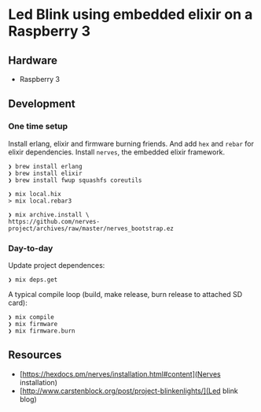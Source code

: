 # Led Blink using embedded elixir on a Raspberry 3

## Hardware

- Raspberry 3

## Development

### One time setup

Install erlang, elixir and firmware burning friends. And add `hex` and
`rebar` for elixir dependencies. Install `nerves`, the embedded elixir
framework.

```
❯ brew install erlang
❯ brew install elixir
❯ brew install fwup squashfs coreutils

❯ mix local.hix
> mix local.rebar3

❯ mix archive.install \
https://github.com/nerves-project/archives/raw/master/nerves_bootstrap.ez
```

### Day-to-day

Update project dependences:

```
❯ mix deps.get
```

A typical compile loop (build, make release, burn release to attached SD
card):

```
❯ mix compile
❯ mix firmware
❯ mix firmware.burn
```

## Resources

- [https://hexdocs.pm/nerves/installation.html#content](Nerves installation)
- [http://www.carstenblock.org/post/project-blinkenlights/](Led blink blog)

